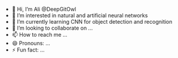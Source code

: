 - 👋 Hi, I’m Ali @DeepGitOwl
- 👀 I’m interested in natural and artificial neural networks
- 🌱 I’m currently learning CNN for object detection and recognition
- 💞️ I’m looking to collaborate on ...
- 📫 How to reach me ...
- 😄 Pronouns: ...
- ⚡ Fun fact: ...

<!---
DeepGitOwl/DeepGitOwl is a ✨ special ✨ repository because its `README.md` (this file) appears on your GitHub profile.
You can click the Preview link to take a look at your changes.
--->
